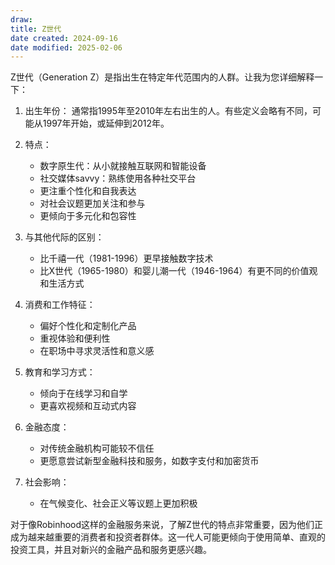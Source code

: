 ```yaml
---
draw:
title: Z世代
date created: 2024-09-16
date modified: 2025-02-06
---
```


Z世代（Generation Z）是指出生在特定年代范围内的人群。让我为您详细解释一下：

1. 出生年份：
   通常指1995年至2010年左右出生的人。有些定义会略有不同，可能从1997年开始，或延伸到2012年。

2. 特点：
   - 数字原生代：从小就接触互联网和智能设备
   - 社交媒体savvy：熟练使用各种社交平台
   - 更注重个性化和自我表达
   - 对社会议题更加关注和参与
   - 更倾向于多元化和包容性

3. 与其他代际的区别：
   - 比千禧一代（1981-1996）更早接触数字技术
   - 比X世代（1965-1980）和婴儿潮一代（1946-1964）有更不同的价值观和生活方式

4. 消费和工作特征：
   - 偏好个性化和定制化产品
   - 重视体验和便利性
   - 在职场中寻求灵活性和意义感

5. 教育和学习方式：
   - 倾向于在线学习和自学
   - 更喜欢视频和互动式内容

6. 金融态度：
   - 对传统金融机构可能较不信任
   - 更愿意尝试新型金融科技和服务，如数字支付和加密货币

7. 社会影响：
   - 在气候变化、社会正义等议题上更加积极

对于像Robinhood这样的金融服务来说，了解Z世代的特点非常重要，因为他们正成为越来越重要的消费者和投资者群体。这一代人可能更倾向于使用简单、直观的投资工具，并且对新兴的金融产品和服务更感兴趣。
